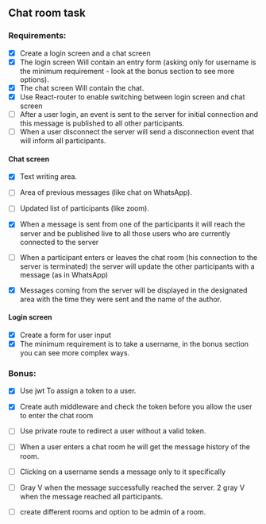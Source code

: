 ## Chat room task

### Requirements:

- [x] Create a login screen and a chat screen
- [x] The login screen Will contain an entry form (asking only for username is the minimum requirement - look at the bonus section to see more options).
- [x] The chat screen Will contain the chat.
- [x] Use React-router to enable switching between login screen and chat screen
- [ ] After a user login, an event is sent to the server for initial connection and this message is published to all other participants.
- [ ] When a user disconnect the server will send a disconnection event that will inform all participants.

#### Chat screen

- [x] Text writing area.
- [ ] Area of ​​previous messages (like chat on WhatsApp).
- [ ] Updated list of participants (like zoom).

- [x] When a message is sent from one of the participants it will reach the server and be published live to all those users who are currently connected to the server
- [ ] When a participant enters or leaves the chat room (his connection to the server is terminated) the server will update the other participants with a message (as in WhatsApp)
- [x] Messages coming from the server will be displayed in the designated area with the time they were sent and the name of the author.

#### Login screen

- [x] Create a form for user input
- [x] The minimum requirement is to take a username, in the bonus section you can see more complex ways.

### Bonus:

- [x] Use jwt To assign a token to a user.
- [x] Create auth middleware and check the token before you allow the user to enter the chat room
- [ ] Use private route to redirect a user without a valid token.

- [ ] When a user enters a chat room he will get the message history of the room.
- [ ] Clicking on a username sends a message only to it specifically
- [ ] Gray V when the message successfully reached the server. 2 gray V when the message reached all participants.
- [ ] create different rooms and option to be admin of a room.

